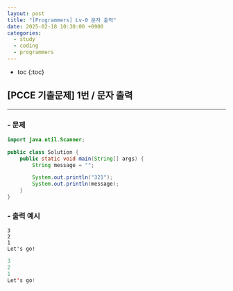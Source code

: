 ```yaml
---
layout: post
title: "[Programmers] Lv-0 문자 출력"
date: 2025-02-18 10:30:00 +0900
categories: 
  - study
  - coding
  - programmers
---
```


* toc
{:toc}

## [PCCE 기출문제] 1번 / 문자 출력

---

### - 문제

```java
import java.util.Scanner;

public class Solution {
    public static void main(String[] args) {
        String message = "";

        System.out.println("321");
        System.out.println(message);
    }
}
```
### - 출력 예시
```
3
2
1
Let's go!
```

```java
3
2
1
Let's go!
```

<!-- --- -->

<!-- <h2> 💬 </h2> -->

<!-- <h4>  </h4> -->
